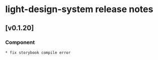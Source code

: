 # light-design-system release notes

## [v0.1.20]

### Component

    * fix storybook compile error
